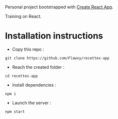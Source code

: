 Personal project bootstrapped with [Create React App](https://github.com/facebook/create-react-app).

Training on React.

# Installation instructions
-  Copy this repo :

`git clone https://github.com/Flawxy/recettes-app`
-  Reach the created folder :

`cd recettes-app`
-  Install dependencies :

`npm i`
-  Launch the server :

`npm start`
